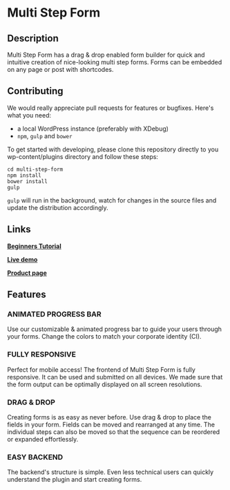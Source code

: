 # Multi Step Form 
<!-- ![Multi Step Form Backend](https://github.com/mlooft/multi-step-form/blob/master/screenshot-1.jpg)
![Multi Step Form Frontend](https://github.com/mlooft/multi-step-form/blob/master/screenshot-2.jpg) -->

## Description 
Multi Step Form has a drag & drop enabled form builder for quick and intuitive creation of nice-looking multi step forms. Forms can be embedded on any page or post with shortcodes.

## Contributing
We would really appreciate pull requests for features or bugfixes. Here's what you need:

* a local WordPress instance (preferably with XDebug)
* `npm`, `gulp` and `bower`

To get started with developing, please clone this repository directly to you wp-content/plugins directory and follow these steps:

```
cd multi-step-form
npm install
bower install
gulp
```

`gulp` will run in the background, watch for changes in the source files and update the distribution accordingly.


## Links
**[Beginners Tutorial](http://mondula.com/en/2017/01/06/multi-step-form-anleitung/ "Multi Step Form | Beginners Tutorial")**

**[Live demo](http://demo.multi-step-form.mondula.com/ "Multi Step Form | Live Demo")**

**[Product page](http://multi-step-form.mondula.com/ "Multi Step Form")**

## Features

### ANIMATED PROGRESS BAR 
Use our customizable & animated progress bar to guide your users through your forms. Change the colors to match your corporate identity (CI).

### FULLY RESPONSIVE 
Perfect for mobile access! The frontend of Multi Step Form is fully responsive. It can be used and submitted on all devices. We made sure that the form output can be optimally displayed on all screen resolutions.

### DRAG & DROP 
Creating forms is as easy as never before. Use drag & drop to place the fields in your form. Fields can be moved and rearranged at any time. The individual steps can also be moved so that the sequence can be reordered or expanded effortlessly.

### EASY BACKEND 
The backend's structure is simple. Even less technical users can quickly understand the plugin and start creating forms.
